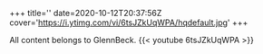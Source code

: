 +++
title=''
date=2020-10-12T20:37:56Z
cover='https://i.ytimg.com/vi/6tsJZkUqWPA/hqdefault.jpg'
+++

All content belongs to GlennBeck.
{{< youtube 6tsJZkUqWPA >}}
